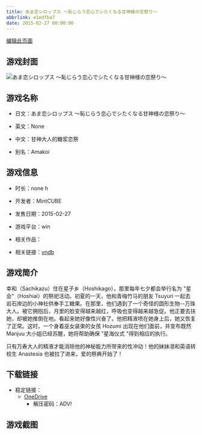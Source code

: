 ```yaml
---
title: あま恋シロップス ～恥じらう恋心でシたくなる甘神様の恋祭り～
abbrlink: e1edfba7
date: 2015-02-27 00:00:00
---
```

[编辑此页面](https://github.com/ACG-3/ADV3-source/blob/main/source/_posts/games/%E3%81%82%E3%81%BE%E6%81%8B%E3%82%B7%E3%83%AD%E3%83%83%E3%83%97%E3%82%B9%20%EF%BD%9E%E6%81%A5%E3%81%98%E3%82%89%E3%81%86%E6%81%8B%E5%BF%83%E3%81%A7%E3%82%B7%E3%81%9F%E3%81%8F%E3%81%AA%E3%82%8B%E7%94%98%E7%A5%9E%E6%A7%98%E3%81%AE%E6%81%8B%E7%A5%AD%E3%82%8A%EF%BD%9E.md)

## 游戏封面

![あま恋シロップス ～恥じらう恋心でシたくなる甘神様の恋祭り～](https://pan.timero.xyz/d/onedrive/img_lib_001/%E3%81%82%E3%81%BE%E6%81%8B%E3%82%B7%E3%83%AD%E3%83%83%E3%83%97%E3%82%B9%20%EF%BD%9E%E6%81%A5%E3%81%98%E3%82%89%E3%81%86%E6%81%8B%E5%BF%83%E3%81%A7%E3%82%B7%E3%81%9F%E3%81%8F%E3%81%AA%E3%82%8B%E7%94%98%E7%A5%9E%E6%A7%98%E3%81%AE%E6%81%8B%E7%A5%AD%E3%82%8A%EF%BD%9E_cover.avif)


## 游戏名称

- 日文：あま恋シロップス ～恥じらう恋心でシたくなる甘神様の恋祭り～
- 英文：None
- 中文：甘神大人的糖浆恋祭

- 别名：Amakoi


## 游戏信息

- 时长：none h
- 开发者：MintCUBE
- 发售日期：2015-02-27
- 游戏平台：win
- 相关作品：

- 相关链接：[vndb](https://vndb.org/v16201)


## 游戏简介

幸和（Sachikazu）住在星子乡（Hoshikago），那里每年七夕都会举行名为 "星会"（Hoshiai）的祭祀活动。初夏的一天，他和青梅竹马的朋友 Tsuyuri 一起去岩石岸边的小神社供奉手工糖果。在那里，他们遇到了一个奇怪的圆形生物--万珠大人。被它拥抱后，月里的脸变得越来越红，呼吸也变得越来越急促。他正要去扶她，却被她推倒在地。看起来她好像性兴奋了。他把精液喷在她身上后，她又恢复了正常。这时，一个身着巫女装束的女孩 Hozumi 出现在他们面前，并宣布既然 Manjuu 大小姐已经苏醒，她将帮助确保 "星海仪式 "得到相应的执行。

只有万寿大人的精液才能消除他的神秘能力所带来的性冲动！他的妹妹凛和英语转校生 Anastesia 也被拉了进来，爱的祭典开始了！




## 下载链接

- 稳定链接：
    - [OneDrive](https://pan.timero.xyz/onedrive/adv_lib_001/%E3%81%82%E3%81%BE%E6%81%8B%E3%82%B7%E3%83%AD%E3%83%83%E3%83%97%E3%82%B9%20%EF%BD%9E%E6%81%A5%E3%81%98%E3%82%89%E3%81%86%E6%81%8B%E5%BF%83%E3%81%A7%E3%82%B7%E3%81%9F%E3%81%8F%E3%81%AA%E3%82%8B%E7%94%98%E7%A5%9E%E6%A7%98%E3%81%AE%E6%81%8B%E7%A5%AD%E3%82%8A%EF%BD%9E)
        - 解压密码：ADV!



## 游戏截图


